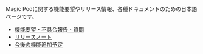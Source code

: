 Magic Podに関する機能要望やリリース情報、各種ドキュメントのための日本語ページです。


- [機能要望・不具合報告・質問](https://github.com/Magic-Pod/japanese-issue-board/issues)
- [リリースノート](https://support.magic-pod.com/hc/ja/categories/4410872213785)
- [今後の機能追加予定](https://github.com/Magic-Pod/japanese-issue-and-doc/blob/master/UPCOMING_FEATURES.md)
